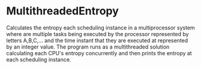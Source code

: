 # MultithreadedEntropy
Calculates the entropy each scheduling instance in a multiprocessor system where are multiple tasks being executed by the processor represented by letters A,B,C,... and the time instant that they are executed at represented by an integer value. The program runs as a multithreaded solution calculating each CPU's entropy concurrently and then prints the entropy at each scheduling instance.
